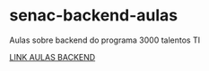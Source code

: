 # senac-backend-aulas
Aulas sobre backend do programa 3000 talentos TI

[LINK AULAS BACKEND](https://github.com/DalvanaRibeiro/BACKEND-Talentos/tree/main)
